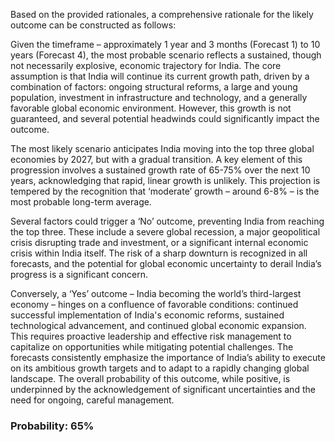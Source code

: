 Based on the provided rationales, a comprehensive rationale for the likely outcome can be constructed as follows:

Given the timeframe – approximately 1 year and 3 months (Forecast 1) to 10 years (Forecast 4), the most probable scenario reflects a sustained, though not necessarily explosive, economic trajectory for India. The core assumption is that India will continue its current growth path, driven by a combination of factors: ongoing structural reforms, a large and young population, investment in infrastructure and technology, and a generally favorable global economic environment. However, this growth is not guaranteed, and several potential headwinds could significantly impact the outcome.

The most likely scenario anticipates India moving into the top three global economies by 2027, but with a gradual transition. A key element of this progression involves a sustained growth rate of 65-75% over the next 10 years, acknowledging that rapid, linear growth is unlikely. This projection is tempered by the recognition that ‘moderate’ growth – around 6-8% – is the most probable long-term average.

Several factors could trigger a ‘No’ outcome, preventing India from reaching the top three. These include a severe global recession, a major geopolitical crisis disrupting trade and investment, or a significant internal economic crisis within India itself. The risk of a sharp downturn is recognized in all forecasts, and the potential for global economic uncertainty to derail India’s progress is a significant concern.

Conversely, a ‘Yes’ outcome – India becoming the world’s third-largest economy – hinges on a confluence of favorable conditions: continued successful implementation of India's economic reforms, sustained technological advancement, and continued global economic expansion. This requires proactive leadership and effective risk management to capitalize on opportunities while mitigating potential challenges. The forecasts consistently emphasize the importance of India’s ability to execute on its ambitious growth targets and to adapt to a rapidly changing global landscape. The overall probability of this outcome, while positive, is underpinned by the acknowledgement of significant uncertainties and the need for ongoing, careful management.

### Probability: 65%